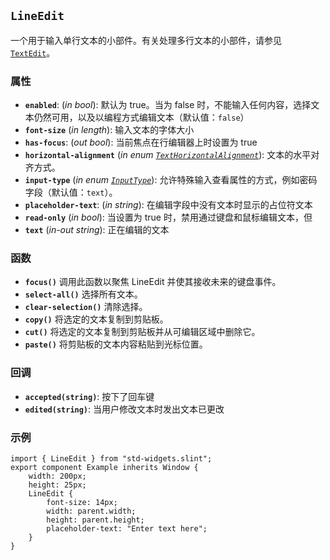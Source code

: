 <!-- Copyright © SixtyFPS GmbH <info@slint.dev> ; SPDX-License-Identifier: MIT -->
## `LineEdit`

一个用于输入单行文本的小部件。有关处理多行文本的小部件，请参见 [`TextEdit`](#textedit)。

### 属性

-   **`enabled`**: (_in_ _bool_): 默认为 true。当为 false 时，不能输入任何内容，选择文本仍然可用，以及以编程方式编辑文本（默认值：`false`）
-   **`font-size`** (_in_ _length_): 输入文本的字体大小
-   **`has-focus`**: (_out_ _bool_): 当前焦点在行编辑器上时设置为 true
-   **`horizontal-alignment`** (_in_ _enum [`TextHorizontalAlignment`](../builtins/enums.md#texthorizontalalignment)_): 文本的水平对齐方式。
-   **`input-type`** (_in_ _enum [`InputType`](../builtins/enums.md#inputtype)_): 允许特殊输入查看属性的方式，例如密码字段（默认值：`text`）。
-   **`placeholder-text`**: (_in_ _string_): 在编辑字段中没有文本时显示的占位符文本
-   **`read-only`** (_in_ _bool_): 当设置为 true 时，禁用通过键盘和鼠标编辑文本，但
-   **`text`** (_in-out_ _string_): 正在编辑的文本

### 函数

-   **`focus()`** 调用此函数以聚焦 LineEdit 并使其接收未来的键盘事件。
-   **`select-all()`** 选择所有文本。
-   **`clear-selection()`** 清除选择。
-   **`copy()`** 将选定的文本复制到剪贴板。
-   **`cut()`** 将选定的文本复制到剪贴板并从可编辑区域中删除它。
-   **`paste()`** 将剪贴板的文本内容粘贴到光标位置。

### 回调

-   **`accepted(string)`**: 按下了回车键
-   **`edited(string)`**: 当用户修改文本时发出文本已更改

### 示例

```slint
import { LineEdit } from "std-widgets.slint";
export component Example inherits Window {
    width: 200px;
    height: 25px;
    LineEdit {
        font-size: 14px;
        width: parent.width;
        height: parent.height;
        placeholder-text: "Enter text here";
    }
}
```
